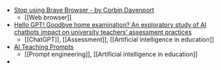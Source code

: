 - [Stop using Brave Browser - by Corbin Davenport](https://www.spacebar.news/p/stop-using-brave-browser)
	- [[Web browser]]
- [Hello GPT! Goodbye home examination? An exploratory study of AI chatbots impact on university teachers’ assessment practices](https://www.tandfonline.com/doi/full/10.1080/02602938.2023.2241676)
	- [[ChatGPT]], [[Assessment]], [[Artificial intelligence in education]]
- [AI Teaching Prompts](https://docs.google.com/document/d/1Lo4aeiWT4f5xhcsAbWAfQRITghBhcmFN2m-JEX5OkJA/edit?usp=sharing)
	- [[Prompt engineering]], [[Artificial intelligence in education]]
-